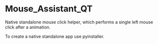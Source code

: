 # Mouse_Assistant_QT

Native standalone mouse click helper, which performs a single left mouse click after a animation. 

To create a native standalone app use pyinstaller.
